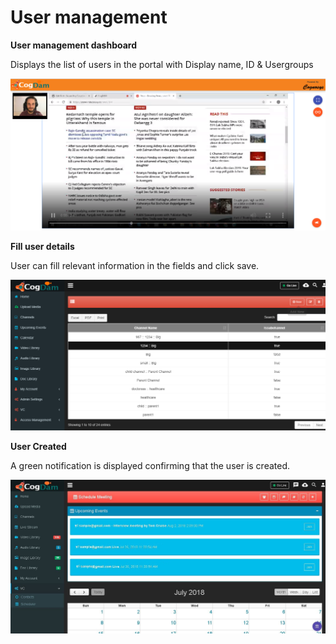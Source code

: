 # User management

**User management dashboard**

Displays the list of users in the portal with Display name, ID & Usergroups

![](../../.gitbook/assets/image%20%28121%29.png)

**Fill user details**

User can fill relevant information in the fields and click save.

![](../../.gitbook/assets/image%20%2825%29.png)

**User Created**

A green notification is displayed confirming that the user is created.

![](../../.gitbook/assets/image%20%28120%29.png)

